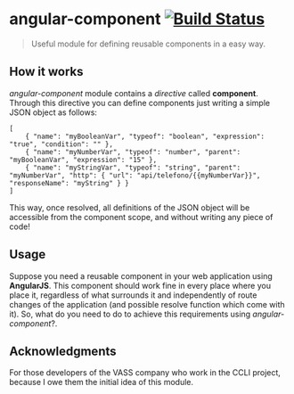 # angular-component [![Build Status](https://travis-ci.org/pablolazaro/angular-component.svg?branch=master)](https://travis-ci.org/pablolazaro/angular-component)

> Useful module for defining reusable components in a easy way.

## How it works

*angular-component* module contains a *directive* called **component**. Through this directive you can define components just writing a simple JSON object as follows:

    [
        { "name": "myBooleanVar", "typeof": "boolean", "expression": "true", "condition": "" },
        { "name": "myNumberVar", "typeof": "number", "parent": "myBooleanVar", "expression": "15" },
        { "name": "myStringVar", "typeof": "string", "parent": "myNumberVar", "http": { "url": "api/telefono/{{myNumberVar}}", "responseName": "myString" } }
    ]

This way, once resolved, all definitions of the JSON object will be accessible from the component scope, and without writing any piece of code!

## Usage

Suppose you need a reusable component in your web application using **AngularJS**.
This component should work fine in every place where you place it, regardless of what surrounds it and independently of route changes of the application (and possible resolve function which come with it).
So, what do you need to do to achieve this requirements using *angular-component*?.

## Acknowledgments

For those developers of the VASS company who work in the CCLI project, because I owe them the initial idea of this module.
